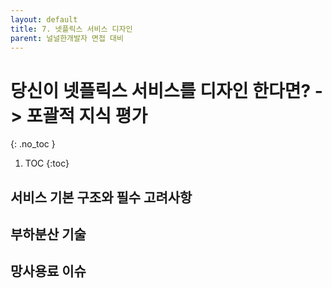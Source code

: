 ```yaml
---
layout: default
title: 7. 넷플릭스 서비스 디자인
parent: 널널한개발자 면접 대비
---
```


# 당신이 넷플릭스 서비스를 디자인 한다면? -> 포괄적 지식 평가
{: .no_toc }

1. TOC
{:toc}

## 서비스 기본 구조와 필수 고려사항



## 부하분산 기술



## 망사용료 이슈



